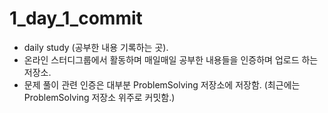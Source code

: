 # 1_day_1_commit

<ul>
  <li>daily study (공부한 내용 기록하는 곳).</li>
 <li>온라인 스터디그룹에서 활동하며 매일매일 공부한 내용들을 인증하며 업로드 하는 저장소.</li>
 <li>문제 풀이 관련 인증은 대부분 ProblemSolving 저장소에 저장함. (최근에는 ProblemSolving 저장소 위주로 커밋함.)</li>
</ul>
